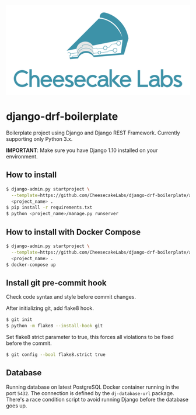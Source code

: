 ![Cheesecake](https://raw.githubusercontent.com/jonatasbaldin/cake/master/img/logo.png)

# django-drf-boilerplate
Boilerplate project using Django and Django REST Framework.
Currently supporting only Python 3.x.

**IMPORTANT**:
Make sure you have Django 1.10 installed on your environment.

## How to install

```bash
$ django-admin.py startproject \
  --template=https://github.com/CheesecakeLabs/django-drf-boilerplate/archive/master.zip \
  <project_name> .
$ pip install -r requirements.txt
$ python <project_name>/manage.py runserver
```

## How to install with Docker Compose

```bash
$ django-admin.py startproject \
  --template=https://github.com/CheesecakeLabs/django-drf-boilerplate/archive/master.zip \
  <project_name> .
$ docker-compose up
```

## Install git pre-commit hook
Check code syntax and style before commit changes.

After initializing git, add flake8 hook.
```bash
$ git init
$ python -m flake8 --install-hook git
```

Set flake8 strict parameter to true, this forces all violations to be fixed
before the commit.
```bash
$ git config --bool flake8.strict true
```

## Database
Running database on latest PostgreSQL Docker container running in the port `5432`. The connection is defined by the `dj-database-url` package. There's a race condition script to avoid running Django before the database goes up.
